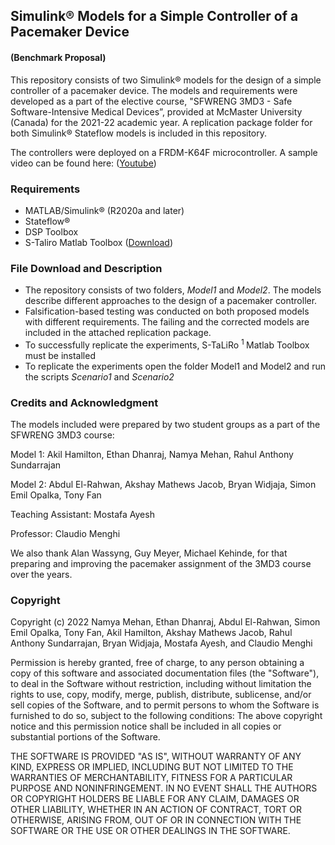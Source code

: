 ## Simulink® Models for a Simple Controller of a Pacemaker Device
#### (Benchmark Proposal)

This repository consists of two Simulink® models for the design of a simple controller of a pacemaker device. The models and requirements were developed as a part of the elective course, "SFWRENG 3MD3 - Safe Software-Intensive Medical Devices”, provided at McMaster University (Canada) for the 2021-22 academic year. A replication package folder for both Simulink® Stateflow models is included in this repository. 

The controllers were deployed on a FRDM-K64F microcontroller. A sample video can be found here: ([Youtube](https://youtu.be/af1o3PwmRa4))

### Requirements 
* MATLAB/Simulink® (R2020a and later) 
* Stateflow®
* DSP Toolbox
* S-Taliro Matlab Toolbox ([Download](https://www.assembla.com/spaces/s-taliro_public/subversion/source/HEAD/trunk))
  
### File Download and Description 
 * The repository consists of two folders, *Model1* and *Model2*. The models describe different approaches to the design of a pacemaker controller. 
 * Falsification-based testing was conducted on both proposed models with different requirements. The failing and the corrected models are included in the attached replication package. 
 * To successfully replicate the experiments, S-TaLiRo <sup>1 </sup> Matlab Toolbox must be installed
 * To replicate the experiments open the folder Model1 and Model2 and run the scripts *Scenario1* and *Scenario2* 
  
### Credits and Acknowledgment 

The models included were prepared by two student groups as a part of the SFWRENG 3MD3 course:

Model 1: Akil Hamilton, Ethan Dhanraj, Namya Mehan, Rahul Anthony Sundarrajan 

  Model 2: Abdul El-Rahwan, Akshay Mathews Jacob, Bryan Widjaja, Simon Emil Opalka, Tony
Fan

Teaching Assistant: Mostafa Ayesh

  Professor:  Claudio Menghi
  
We also thank Alan Wassyng, Guy Meyer, Michael Kehinde, for that preparing and improving the
pacemaker assignment of the 3MD3 course over the years. 
  

  
### Copyright

Copyright (c) 2022 Namya Mehan, Ethan Dhanraj, Abdul El-Rahwan, Simon Emil Opalka, Tony Fan, Akil Hamilton, Akshay Mathews Jacob, Rahul Anthony Sundarrajan, Bryan Widjaja, Mostafa Ayesh, and Claudio Menghi

Permission is hereby granted, free of charge, to any person obtaining a copy of this software and associated documentation files (the "Software"), to deal in the Software without restriction, including without limitation the rights to use, copy, modify, merge, publish, distribute, sublicense, and/or sell copies of the Software, and to permit persons to whom the Software is furnished to do so, subject to the following conditions:
The above copyright notice and this permission notice shall be included in all copies or substantial portions of the Software.

THE SOFTWARE IS PROVIDED "AS IS", WITHOUT WARRANTY OF ANY KIND, EXPRESS OR IMPLIED, INCLUDING BUT NOT LIMITED TO THE WARRANTIES OF MERCHANTABILITY, FITNESS FOR A PARTICULAR PURPOSE AND NONINFRINGEMENT. IN NO EVENT SHALL THE AUTHORS OR COPYRIGHT HOLDERS BE LIABLE FOR ANY CLAIM, DAMAGES OR OTHER LIABILITY, WHETHER IN AN ACTION OF CONTRACT, TORT OR OTHERWISE, ARISING FROM, OUT OF OR IN CONNECTION WITH THE SOFTWARE OR THE USE OR OTHER DEALINGS IN THE SOFTWARE.
